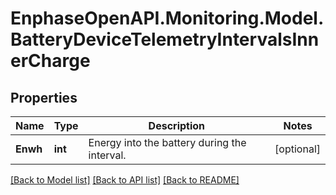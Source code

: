 # EnphaseOpenAPI.Monitoring.Model.BatteryDeviceTelemetryIntervalsInnerCharge

## Properties

Name | Type | Description | Notes
------------ | ------------- | ------------- | -------------
**Enwh** | **int** | Energy into the battery during the interval. | [optional] 

[[Back to Model list]](../README.md#documentation-for-models) [[Back to API list]](../README.md#documentation-for-api-endpoints) [[Back to README]](../README.md)


